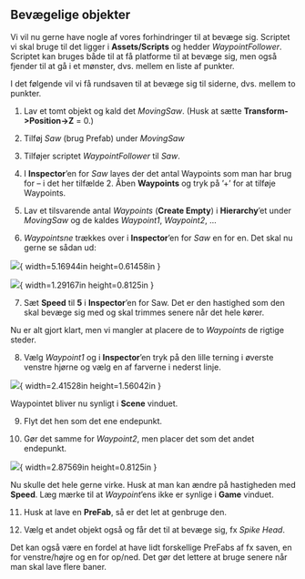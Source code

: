 ## Bevægelige objekter

Vi vil nu gerne have nogle af vores forhindringer til at bevæge sig.
Scriptet vi skal bruge til det ligger i **Assets/Scripts** og hedder
*WaypointFollower*. Scriptet kan bruges både til at få platforme til at
bevæge sig, men også fjender til at gå i et mønster, dvs. mellem en
liste af punkter.

I det følgende vil vi få rundsaven til at bevæge sig til siderne, dvs.
mellem to punkter.

1.  Lav et tomt objekt og kald det *MovingSaw*. (Husk at sætte
    **Transform-\>Position-\>Z** = 0.)

2.  Tilføj *Saw* (brug Prefab) under *MovingSaw*

3.  Tilføjer scriptet *WaypointFollower* til *Saw*.

4.  I **Inspector**’en for *Saw* laves der det antal Waypoints som man
    har brug for – i det her tilfælde 2. Åben **Waypoints** og tryk på
    ’+’ for at tilføje Waypoints.

5.  Lav et tilsvarende antal *Waypoints* (**Create Empty**) i
    **Hierarchy**’et under *MovingSaw* og de kaldes *Waypoint1*,
    *Waypoint2*, …

6.  *Waypointsne* trækkes over i **Inspector**’en for *Saw* en for en.
    Det skal nu gerne se sådan ud:

![](media/image24.png){ width=5.16944in height=0.61458in }

![](media/image25.png){ width=1.29167in height=0.8125in }

7.  Sæt **Speed** til **5** i **Inspector**’en for Saw. Det er den
    hastighed som den skal bevæge sig med og skal trimmes senere når det
    hele kører.

Nu er alt gjort klart, men vi mangler at placere de to *Waypoints* de
rigtige steder.

8.  Vælg *Waypoint1* og i **Inspector**’en tryk på den lille terning i
    øverste venstre hjørne og vælg en af farverne i nederst linje.

![](media/image26.png){ width=2.41528in height=1.56042in }

Waypointet bliver nu synligt i **Scene** vinduet.

9.  Flyt det hen som det ene endepunkt.

10. Gør det samme for *Waypoint2*, men placer det som det andet
    endepunkt.

![](media/image27.png){ width=2.87569in height=0.8125in }

Nu skulle det hele gerne virke. Husk at man kan ændre på hastigheden med
**Speed**. Læg mærke til at *Waypoint*’ens ikke er synlige i **Game**
vinduet.

11. Husk at lave en **PreFab**, så er det let at genbruge den.

12. Vælg et andet objekt også og får det til at bevæge sig, fx *Spike
    Head*.

Det kan også være en fordel at have lidt forskellige PreFabs af fx
saven, en for venstre/højre og en for op/ned. Det gør det lettere at
bruge senere når man skal lave flere baner.
